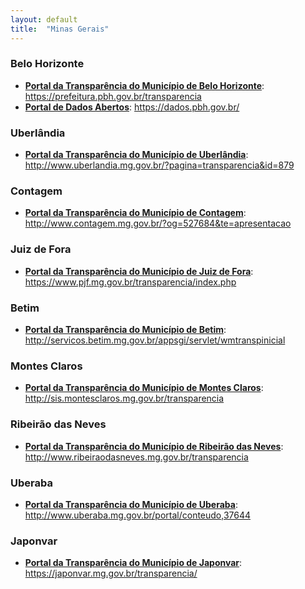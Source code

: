 ```yaml
---
layout: default
title:  "Minas Gerais"
---
```


### Belo Horizonte

-   **[Portal da Transparência do Município de Belo Horizonte](https://prefeitura.pbh.gov.br/transparencia)**: https://prefeitura.pbh.gov.br/transparencia
-   **[Portal de Dados Abertos](https://dados.pbh.gov.br/)**: https://dados.pbh.gov.br/

### Uberlândia

-   **[Portal da Transparência do Município de Uberlândia](http://www.uberlandia.mg.gov.br/?pagina=transparencia&id=879)**: http://www.uberlandia.mg.gov.br/?pagina=transparencia&id=879

### Contagem

-   **[Portal da Transparência do Município de Contagem](http://www.contagem.mg.gov.br/?og=527684&te=apresentacao)**: http://www.contagem.mg.gov.br/?og=527684&te=apresentacao

### Juiz de Fora

-   **[Portal da Transparência do Município de Juiz de Fora](https://www.pjf.mg.gov.br/transparencia/index.php)**: https://www.pjf.mg.gov.br/transparencia/index.php

### Betim

-   **[Portal da Transparência do Município de Betim](http://servicos.betim.mg.gov.br/appsgi/servlet/wmtranspinicial)**: http://servicos.betim.mg.gov.br/appsgi/servlet/wmtranspinicial

### Montes Claros

-   **[Portal da Transparência do Município de Montes Claros](http://sis.montesclaros.mg.gov.br/transparencia)**: http://sis.montesclaros.mg.gov.br/transparencia

### Ribeirão das Neves

-   **[Portal da Transparência do Município de Ribeirão das Neves](http://www.ribeiraodasneves.mg.gov.br/transparencia)**: http://www.ribeiraodasneves.mg.gov.br/transparencia

### Uberaba

-   **[Portal da Transparência do Município de Uberaba](http://www.uberaba.mg.gov.br/portal/conteudo,37644)**: http://www.uberaba.mg.gov.br/portal/conteudo,37644

### Japonvar

-   **[Portal da Transparência do Município de Japonvar](https://japonvar.mg.gov.br/transparencia/)**: https://japonvar.mg.gov.br/transparencia/
